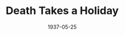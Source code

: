 ---
title: Death Takes a Holiday
date: 1937-05-25
closing_date:
layout: productions
playbill:
Theatre: Theatre Jacksonville
cast:
- Duke Lambert: Allen Moreland
- Grazia: Betty Perry
- Rhoda Fenton: Doris Lockhart
- Cora: Emma Sue Zink
- Duchess Stephaine: Genevieve Kenly
- Fedele: H.V. Rocco
- Eric Fenton: John Salzer
- Baron Cesarea: Joseph Marron
- Major Whitread: Maurice Perkins
- Princess of San Luca: Maye Elizabeth Mackinnon
- Aldo: Miriam Jobe
- Corrado: Stokes Perry
- Prince Sirki: Virgil Perry
crew:
- Lighting: H.E. DeFlorin
- Setting Assistant:
  - Herbert Swisher
  - Mary Courtney
  - Stokes Perry
- Director: Huron L. Blyden
- Set Design: R.H.H. Blackwell
- Props: Maxine Swisher
orchestra:
external_links:
---